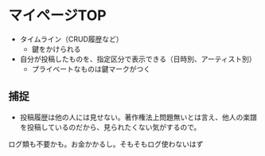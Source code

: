 # マイページTOP

- タイムライン（CRUD履歴など）
  - 鍵をかけられる
- 自分が投稿したものを、指定区分で表示できる（日時別、アーティスト別）
  - プライベートなものは鍵マークがつく

## 捕捉

- 投稿履歴は他の人には見せない。著作権法上問題無いとは言え、他人の楽譜を投稿しているのだから、見られたくない気がするので。

ログ類も不要かも。お金かかるし。そもそもログ使わないはず